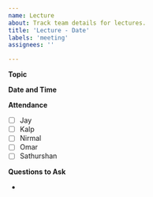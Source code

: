 ```yaml
---
name: Lecture
about: Track team details for lectures.
title: 'Lecture - Date'
labels: 'meeting'
assignees: ''

---
```


**Topic**

**Date and Time**

**Attendance**

- [ ] Jay
- [ ] Kalp
- [ ] Nirmal
- [ ] Omar
- [ ] Sathurshan

**Questions to Ask**

-
